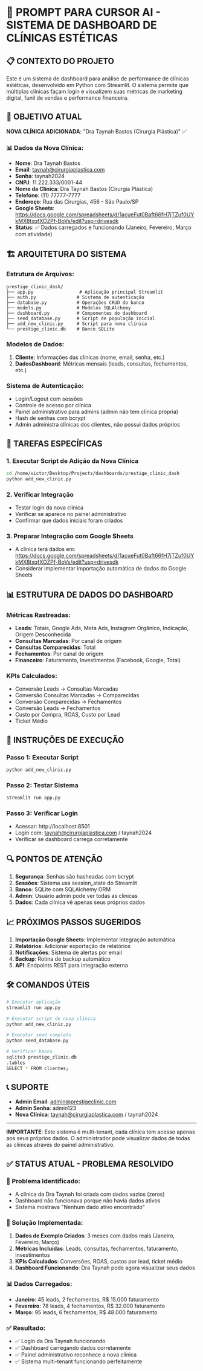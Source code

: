 # 🏥 PROMPT PARA CURSOR AI - SISTEMA DE DASHBOARD DE CLÍNICAS ESTÉTICAS

## 📋 CONTEXTO DO PROJETO

Este é um sistema de dashboard para análise de performance de clínicas estéticas, desenvolvido em Python com Streamlit. O sistema permite que múltiplas clínicas façam login e visualizem suas métricas de marketing digital, funil de vendas e performance financeira.

## 🎯 OBJETIVO ATUAL

**NOVA CLÍNICA ADICIONADA**: "Dra Taynah Bastos (Cirurgia Plástica)" ✅

### 📊 Dados da Nova Clínica:

- **Nome**: Dra Taynah Bastos
- **Email**: taynah@cirurgiaplastica.com
- **Senha**: taynah2024
- **CNPJ**: 11.222.333/0001-44
- **Nome da Clínica**: Dra Taynah Bastos (Cirurgia Plástica)
- **Telefone**: (11) 77777-7777
- **Endereço**: Rua das Cirurgias, 456 - São Paulo/SP
- **Google Sheets**: https://docs.google.com/spreadsheets/d/1acueFut0Baft66fH7jTZuf0UYkMX8txqfXOZPf-BoVs/edit?usp=drivesdk
- **Status**: ✅ Dados carregados e funcionando (Janeiro, Fevereiro, Março com atividade)

## 🏗️ ARQUITETURA DO SISTEMA

### Estrutura de Arquivos:

```
prestige_clinic_dash/
├── app.py                 # Aplicação principal Streamlit
├── auth.py               # Sistema de autenticação
├── database.py           # Operações CRUD do banco
├── models.py             # Modelos SQLAlchemy
├── dashboard.py          # Componentes do dashboard
├── seed_database.py      # Script de população inicial
├── add_new_clinic.py     # Script para nova clínica
└── prestige_clinic.db    # Banco SQLite
```

### Modelos de Dados:

1. **Cliente**: Informações das clínicas (nome, email, senha, etc.)
2. **DadosDashboard**: Métricas mensais (leads, consultas, fechamentos, etc.)

### Sistema de Autenticação:

- Login/Logout com sessões
- Controle de acesso por clínica
- Painel administrativo para admins (admin não tem clínica própria)
- Hash de senhas com bcrypt
- Admin administra clínicas dos clientes, não possui dados próprios

## 🔧 TAREFAS ESPECÍFICAS

### 1. Executar Script de Adição da Nova Clínica

```bash
cd /home/victor/Desktop/Projects/dashboards/prestige_clinic_dash
python add_new_clinic.py
```

### 2. Verificar Integração

- Testar login da nova clínica
- Verificar se aparece no painel administrativo
- Confirmar que dados iniciais foram criados

### 3. Preparar Integração com Google Sheets

- A clínica terá dados em: https://docs.google.com/spreadsheets/d/1acueFut0Baft66fH7jTZuf0UYkMX8txqfXOZPf-BoVs/edit?usp=drivesdk
- Considerar implementar importação automática de dados do Google Sheets

## 📊 ESTRUTURA DE DADOS DO DASHBOARD

### Métricas Rastreadas:

- **Leads**: Totais, Google Ads, Meta Ads, Instagram Orgânico, Indicação, Origem Desconhecida
- **Consultas Marcadas**: Por canal de origem
- **Consultas Comparecidas**: Total
- **Fechamentos**: Por canal de origem
- **Financeiro**: Faturamento, Investimentos (Facebook, Google, Total)

### KPIs Calculados:

- Conversão Leads → Consultas Marcadas
- Conversão Consultas Marcadas → Comparecidas
- Conversão Comparecidas → Fechamentos
- Conversão Leads → Fechamentos
- Custo por Compra, ROAS, Custo por Lead
- Ticket Médio

## 🚀 INSTRUÇÕES DE EXECUÇÃO

### Passo 1: Executar Script

```bash
python add_new_clinic.py
```

### Passo 2: Testar Sistema

```bash
streamlit run app.py
```

### Passo 3: Verificar Login

- Acessar: http://localhost:8501
- Login com: taynah@cirurgiaplastica.com / taynah2024
- Verificar se dashboard carrega corretamente

## 🔍 PONTOS DE ATENÇÃO

1. **Segurança**: Senhas são hasheadas com bcrypt
2. **Sessões**: Sistema usa session_state do Streamlit
3. **Banco**: SQLite com SQLAlchemy ORM
4. **Admin**: Usuário admin pode ver todas as clínicas
5. **Dados**: Cada clínica vê apenas seus próprios dados

## 📈 PRÓXIMOS PASSOS SUGERIDOS

1. **Importação Google Sheets**: Implementar integração automática
2. **Relatórios**: Adicionar exportação de relatórios
3. **Notificações**: Sistema de alertas por email
4. **Backup**: Rotina de backup automático
5. **API**: Endpoints REST para integração externa

## 🛠️ COMANDOS ÚTEIS

```bash
# Executar aplicação
streamlit run app.py

# Executar script de nova clínica
python add_new_clinic.py

# Executar seed completo
python seed_database.py

# Verificar banco
sqlite3 prestige_clinic.db
.tables
SELECT * FROM clientes;
```

## 📞 SUPORTE

- **Admin Email**: admin@prestigeclinic.com
- **Admin Senha**: admin123
- **Nova Clínica**: taynah@cirurgiaplastica.com / taynah2024

---

**IMPORTANTE**: Este sistema é multi-tenant, cada clínica tem acesso apenas aos seus próprios dados. O administrador pode visualizar dados de todas as clínicas através do painel administrativo.

## ✅ STATUS ATUAL - PROBLEMA RESOLVIDO

### 🎯 Problema Identificado:

- A clínica da Dra Taynah foi criada com dados vazios (zeros)
- Dashboard não funcionava porque não havia dados ativos
- Sistema mostrava "Nenhum dado ativo encontrado"

### 🔧 Solução Implementada:

1. **Dados de Exemplo Criados**: 3 meses com dados reais (Janeiro, Fevereiro, Março)
2. **Métricas Incluídas**: Leads, consultas, fechamentos, faturamento, investimentos
3. **KPIs Calculados**: Conversões, ROAS, custos por lead, ticket médio
4. **Dashboard Funcionando**: Dra Taynah pode agora visualizar seus dados

### 📊 Dados Carregados:

- **Janeiro**: 45 leads, 2 fechamentos, R$ 15.000 faturamento
- **Fevereiro**: 78 leads, 4 fechamentos, R$ 32.000 faturamento
- **Março**: 95 leads, 6 fechamentos, R$ 48.000 faturamento

### ✅ Resultado:

- ✅ Login da Dra Taynah funcionando
- ✅ Dashboard carregando dados corretamente
- ✅ Painel administrativo reconhece a nova clínica
- ✅ Sistema multi-tenant funcionando perfeitamente
